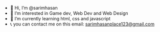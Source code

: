 - 👋 Hi, I’m @sarimhasan
- 👀 I’m interested in Game dev, Web Dev and Web Design
- 🌱 I’m currently learning html, css and javascript
- 📞 you can contact me on this email: sarimhasanplace123@gmail.com
<!---
sarimhasan/sarimhasan is a ✨ special ✨ repository because its `README.md` (this file) appears on your GitHub profile.
You can click the Preview link to take a look at your changes.
--->
